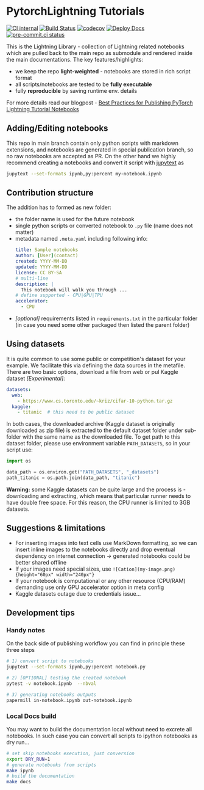 # PytorchLightning Tutorials

[![CI internal](https://github.com/Lightning-AI/tutorials/actions/workflows/ci_internal.yml/badge.svg?event=push)](https://github.com/Lightning-AI/tutorials/actions/workflows/ci_internal.yml)
[![Build Status](https://dev.azure.com/Lightning-AI/Tutorials/_apis/build/status/Lightning-AI.tutorials%20%5Bpublish%5D?branchName=main)](https://dev.azure.com/Lightning-AI/Tutorials/_build/latest?definitionId=29&branchName=main)
[![codecov](https://codecov.io/gh/Lightning-AI/tutorials/branch/main/graph/badge.svg?token=C6T3XOOR56)](https://codecov.io/gh/Lightning-AI/tutorials)
[![Deploy Docs](https://github.com/Lightning-AI/tutorials/actions/workflows/docs-deploy.yml/badge.svg)](https://github.com/Lightning-AI/tutorials/actions/workflows/docs-deploy.yml)
[![pre-commit.ci status](https://results.pre-commit.ci/badge/github/Lightning-AI/tutorials/main.svg)](https://results.pre-commit.ci/latest/github/Lightning-AI/tutorials/main)

This is the Lightning Library - collection of Lightning related notebooks which are pulled back to the main repo as submodule and rendered inside the main documentations.
The key features/highlights:

- we keep the repo **light-weighted** - notebooks are stored in rich script format
- all scripts/notebooks are tested to be **fully executable**
- fully **reproducible** by saving runtime env. details

For more details read our blogpost - [Best Practices for Publishing PyTorch Lightning Tutorial Notebooks](https://devblog.pytorchlightning.ai/publishing-lightning-tutorials-cbea3eaa4b2c)

## Adding/Editing notebooks

This repo in main branch contain only python scripts with markdown extensions, and notebooks are generated in special publication branch, so no raw notebooks are accepted as PR.
On the other hand we highly recommend creating a notebooks and convert it script with [jupytext](https://jupytext.readthedocs.io/en/latest/) as

```bash
jupytext --set-formats ipynb,py:percent my-notebook.ipynb
```

## Contribution structure

The addition has to formed as new folder:

- the folder name is used for the future notebook
- single python scripts or converted notebook to `.py` file (name does not matter)
- metadata named `.meta.yaml` including following info:
  ```yaml
  title: Sample notebooks
  author: [User](contact)
  created: YYYY-MM-DD
  updated: YYYY-MM-DD
  license: CC BY-SA
  # multi-line
  description: |
    This notebook will walk you through ...
  # define supported - CPU|GPU|TPU
  accelerator:
    - CPU
  ```
- _\[optional\]_ requirements listed in `requirements.txt` in the particular folder (in case you need some other packaged then listed the parent folder)

## Using datasets

It is quite common to use some public or competition's dataset for your example.
We facilitate this via defining the data sources in the metafile.
There are two basic options, download a file from web or pul Kaggle dataset _\[Experimental\]_:

```yaml
datasets:
  web:
    - https://www.cs.toronto.edu/~kriz/cifar-10-python.tar.gz
  kaggle:
    - titanic  # this need to be public dataset
```

In both cases, the downloaded archive (Kaggle dataset is originally downloaded as zip file) is extracted to the default dataset folder under sub-folder with the same name as the downloaded file.
To get path to this dataset folder, please use environment variable `PATH_DATASETS`, so in your script use:

```py
import os

data_path = os.environ.get("PATH_DATASETS", "_datasets")
path_titanic = os.path.join(data_path, "titanic")
```

**Warning:** some Kaggle datasets can be quite large and the process is - downloading and extracting, which means that particular runner needs to have double free space. For this reason, the CPU runner is limited to 3GB datasets.

## Suggestions & limitations

- For inserting images into text cells use MarkDown formatting, so we can insert inline images to the notebooks directly and drop eventual dependency on internet connection -> generated notebooks could be better shared offline
- If your images need special sizes, use `![Cation](my-image.png){height="60px" width="240px"}`
- If your notebook is computational or any other resource (CPU/RAM) demanding use only GPU accelerator option in meta config
- Kaggle datasets outage due to credentials issue...

## Development tips

### Handy notes

On the back side of publishing workflow you can find in principle these three steps

```bash
# 1) convert script to notebooks
jupytext --set-formats ipynb,py:percent notebook.py

# 2) [OPTIONAL] testing the created notebook
pytest -v notebook.ipynb  --nbval

# 3) generating notebooks outputs
papermill in-notebook.ipynb out-notebook.ipynb
```

### Local Docs build

You may want to build the documentation local without need to excrete all notebooks.
In such case you can convert all scripts to ipython notebooks as dry run...

```bash
# set skip notebooks execution, just conversion
export DRY_RUN=1
# generate notebooks from scripts
make ipynb
# build the documentation
make docs
```
